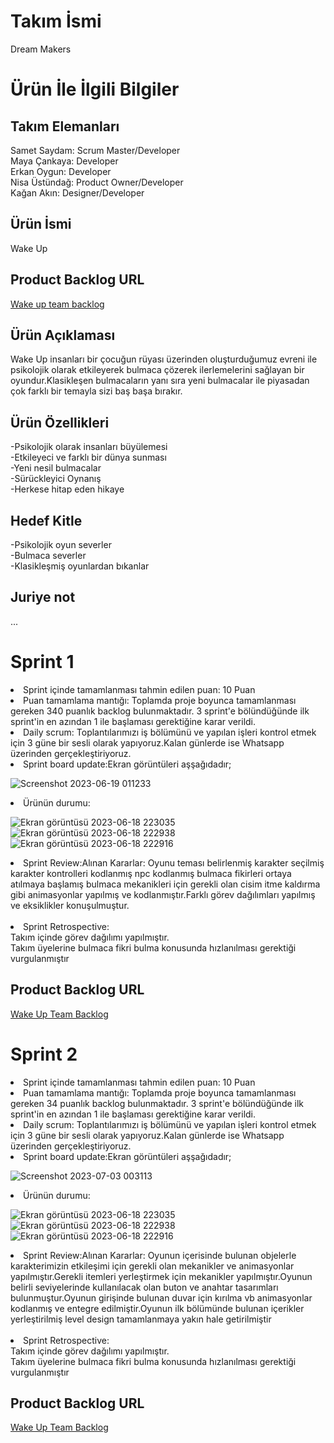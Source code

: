 # Takım İsmi
Dream Makers
# Ürün İle İlgili Bilgiler
## Takım Elemanları
Samet Saydam: Scrum Master/Developer </br>
Maya Çankaya: Developer</br>
Erkan Oygun: Developer</br>
Nisa Üstündağ: Product Owner/Developer</br>
Kağan Akın:  Designer/Developer

## Ürün İsmi
Wake Up </br>

## Product Backlog URL</br>
[Wake up team backlog](https://trello.com/b/F17YZahw/wakeup)
## Ürün Açıklaması
Wake Up insanları bir çocuğun rüyası üzerinden oluşturduğumuz evreni ile  psikolojik olarak etkileyerek bulmaca çözerek ilerlemelerini sağlayan bir oyundur.Klasikleşen bulmacaların yanı sıra yeni bulmacalar ile piyasadan çok farklı bir temayla sizi baş başa bırakır.
## Ürün Özellikleri
-Psikolojik olarak insanları büyülemesi </br>
-Etkileyeci ve farklı bir dünya sunması </br> 
-Yeni nesil bulmacalar</br>
-Sürückleyici Oynanış</br>
-Herkese hitap eden hikaye </br>
## Hedef Kitle
-Psikolojik oyun severler</br>
-Bulmaca severler </br>
-Klasikleşmiş oyunlardan bıkanlar</br>

## Juriye not
...

# Sprint 1
<li>
  Sprint içinde tamamlanması tahmin edilen puan: 10 Puan
  </li>
<li>
  Puan tamamlama mantığı: Toplamda proje boyunca tamamlanması gereken 340 puanlık backlog bulunmaktadır. 3 sprint'e bölündüğünde ilk sprint'in en azından 1 ile başlaması gerektiğine karar verildi.
</li>
<li>
  Daily scrum: Toplantılarımızı iş bölümünü ve yapılan işleri kontrol etmek için 3 güne bir sesli olarak yapıyoruz.Kalan günlerde ise Whatsapp üzerinden gerçekleştiriyoruz.
</li>
<li>
 Sprint board update:Ekran görüntüleri aşşağıdadır;
</li>

![Screenshot 2023-06-19 011233](https://github.com/erkanoygun/OUABootcampGame/assets/96135126/8c5dd4e6-f619-4cf4-812c-e201998476f8) </br>
<li>
  Ürünün durumu:
</li>

  ![Ekran görüntüsü 2023-06-18 223035](https://github.com/erkanoygun/OUABootcampGame/assets/96135126/4819ef36-fbf4-4bdb-b594-3a200b1ad8ce) </br>
![Ekran görüntüsü 2023-06-18 222938](https://github.com/erkanoygun/OUABootcampGame/assets/96135126/fa6ef684-c908-4ea4-8c60-954a9ba57f23) </br>
![Ekran görüntüsü 2023-06-18 222916](https://github.com/erkanoygun/OUABootcampGame/assets/96135126/3dbb0ab9-c8d6-47af-8c7f-23d2d57c3d1a) </br>

<li>
  Sprint Review:Alınan Kararlar: Oyunu teması belirlenmiş karakter seçilmiş karakter kontrolleri kodlanmış npc kodlanmış bulmaca fikirleri ortaya atılmaya başlamış
  bulmaca mekanikleri için gerekli olan cisim itme kaldırma gibi animasyonlar yapılmış ve kodlanmıştır.Farklı görev dağılımları yapılmış ve eksiklikler konuşulmuştur.
</li> </br>

<li>
  Sprint Retrospective: </br>
  Takım içinde görev dağılımı yapılmıştır. </br>
  Takım üyelerine bulmaca fikri bulma konusunda hızlanılması gerektiği vurgulanmıştır


</li>

 ## Product Backlog URL</br>

[Wake Up Team Backlog](https://trello.com/b/F17YZahw/wakeup) </br>
# Sprint 2
<li>
  Sprint içinde tamamlanması tahmin edilen puan: 10 Puan
  </li>
<li>
  Puan tamamlama mantığı: Toplamda proje boyunca tamamlanması gereken 34 puanlık backlog bulunmaktadır. 3 sprint'e bölündüğünde ilk sprint'in en azından 1 ile başlaması gerektiğine karar verildi.
</li>
<li>
  Daily scrum: Toplantılarımızı iş bölümünü ve yapılan işleri kontrol etmek için 3 güne bir sesli olarak yapıyoruz.Kalan günlerde ise Whatsapp üzerinden gerçekleştiriyoruz.
</li>
<li>
 Sprint board update:Ekran görüntüleri aşşağıdadır;
</li>

![Screenshot 2023-07-03 003113](https://github.com/erkanoygun/OUABootcampGame/assets/96135126/639b51c4-62f1-4b72-bd36-e8204bee709e)
 </br>
<li>
  Ürünün durumu:
</li>

  ![Ekran görüntüsü 2023-06-18 223035](https://github.com/erkanoygun/OUABootcampGame/assets/96135126/4819ef36-fbf4-4bdb-b594-3a200b1ad8ce) </br>
![Ekran görüntüsü 2023-06-18 222938](https://github.com/erkanoygun/OUABootcampGame/assets/96135126/fa6ef684-c908-4ea4-8c60-954a9ba57f23) </br>
![Ekran görüntüsü 2023-06-18 222916](https://github.com/erkanoygun/OUABootcampGame/assets/96135126/3dbb0ab9-c8d6-47af-8c7f-23d2d57c3d1a) </br>

<li>
  Sprint Review:Alınan Kararlar: Oyunun içerisinde bulunan objelerle karakterimizin etkileşimi için gerekli olan mekanikler ve animasyonlar yapılmıştır.Gerekli itemleri yerleştirmek için mekanikler yapılmıştır.Oyunun belirli seviyelerinde kullanılacak olan buton ve anahtar tasarımları bulunmuştur.Oyunun girişinde bulunan duvar için kırılma vb animasyonlar kodlanmış ve entegre edilmiştir.Oyunun ilk bölümünde bulunan içerikler yerleştirilmiş level design tamamlanmaya yakın hale getirilmiştir

</li> </br>

<li>
  Sprint Retrospective: </br>
  Takım içinde görev dağılımı yapılmıştır. </br>
  Takım üyelerine bulmaca fikri bulma konusunda hızlanılması gerektiği vurgulanmıştır


</li>

 ## Product Backlog URL</br>

[Wake Up Team Backlog](https://trello.com/b/F17YZahw/wakeup)












